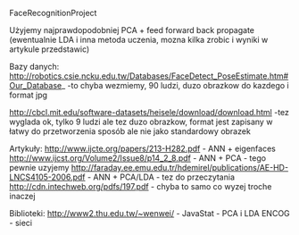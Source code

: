 ﻿FaceRecognitionProject

Użyjemy najprawdopodobniej PCA + feed forward back propagate (ewentualnie LDA i inna metoda uczenia,
mozna kilka zrobic i wyniki w artykule przedstawic)

Bazy danych:
http://robotics.csie.ncku.edu.tw/Databases/FaceDetect_PoseEstimate.htm#Our_Database_ -to chyba wezmiemy, 
90 ludzi, duzo obrazkow do kazdego i format jpg

http://cbcl.mit.edu/software-datasets/heisele/download/download.html -tez wyglada ok, 
tylko 9 ludzi ale tez duzo obrazkow, format jest zapisany w łatwy do przetworzenia sposób ale nie jako standardowy obrazek

Artykuły:
http://www.ijcte.org/papers/213-H282.pdf - ANN + eigenfaces
http://www.ijcst.org/Volume2/Issue8/p14_2_8.pdf - ANN + PCA - tego pewnie uzyjemy
http://faraday.ee.emu.edu.tr/hdemirel/publications/AE-HD-LNCS4105-2006.pdf - ANN + PCA/LDA - tez do przeczytania
http://cdn.intechweb.org/pdfs/197.pdf - chyba to samo co wyzej troche inaczej

Biblioteki:
http://www2.thu.edu.tw/~wenwei/ - JavaStat - PCA i LDA
ENCOG - sieci
